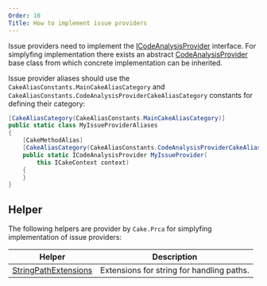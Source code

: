 ```yaml
---
Order: 10
Title: How to implement issue providers
---
```

Issue providers need to implement the [ICodeAnalysisProvider] interface.
For simplyfing implementation there exists an abstract [CodeAnalysisProvider] base class from which concrete implementation can be inherited.

Issue provider aliases should use the `CakeAliasConstants.MainCakeAliasCategory` and  `CakeAliasConstants.CodeAnalysisProviderCakeAliasCategory`
constants for defining their category:

```csharp
[CakeAliasCategory(CakeAliasConstants.MainCakeAliasCategory)]
public static class MyIssueProviderAliases
{
    [CakeMethodAlias]
    [CakeAliasCategory(CakeAliasConstants.CodeAnalysisProviderCakeAliasCategory)]
    public static ICodeAnalysisProvider MyIssueProvider(
        this ICakeContext context)
    {
    }
}
```

## Helper

The following helpers are provider by `Cake.Prca` for simplyfing implementation of issue providers:

| Helper                 | Description                               |
|------------------------|-------------------------------------------|
| [StringPathExtensions] | Extensions for string for handling paths. |

[ICodeAnalysisProvider]: ../../api/Cake.Prca.Issues/ICodeAnalysisProvider
[CodeAnalysisProvider]: ../../api/Cake.Prca.Issues/CodeAnalysisProvider
[StringPathExtensions]: ../../api/Cake.Prca.Issues/StringPathExtensions
